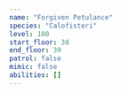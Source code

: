 ```yaml
---
name: "Forgiven Petulance"
species: "Calofisteri"
level: 100
start_floor: 38
end_floor: 39
patrol: false
mimic: false
abilities: []
---
```

